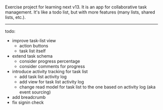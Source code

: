 Exercise project for learning next v13. It is an app for collaborative task management. It's like a todo list, but with more features (many lists, shared lists, etc.).

---
todo:
- improve task-list view
  - action buttons
  - task list itself
- extend task schema
  - consider progress percentage
  - consider comments for progress
- introduce activity tracking for task list
  - add task list activity log
  - add view for task list activity log
  - change read model for task list to the one based on activity log (aka event sourcing)
- add breadcrumb 
- fix signin check
